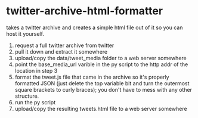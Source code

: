 # twitter-archive-html-formatter
takes a twitter archive and creates a simple html file out of it so you can host it yourself.
1. request a full twitter archive from twitter
2. pull it down and extract it somewhere
3. upload/copy the data/tweet_media folder to a web server somewhere
4. point the base_media_url varible in the py script to the http addr of the location in step 3
5. format the tweet.js file that came in the archive so it's properly formatted JSON (just delete the top variable bit and turn the outermost square brackets to curly braces); you don't have to mess with any other structure.
6. run the py script
7. upload/copy the resulting tweets.html file to a web server somewhere 
